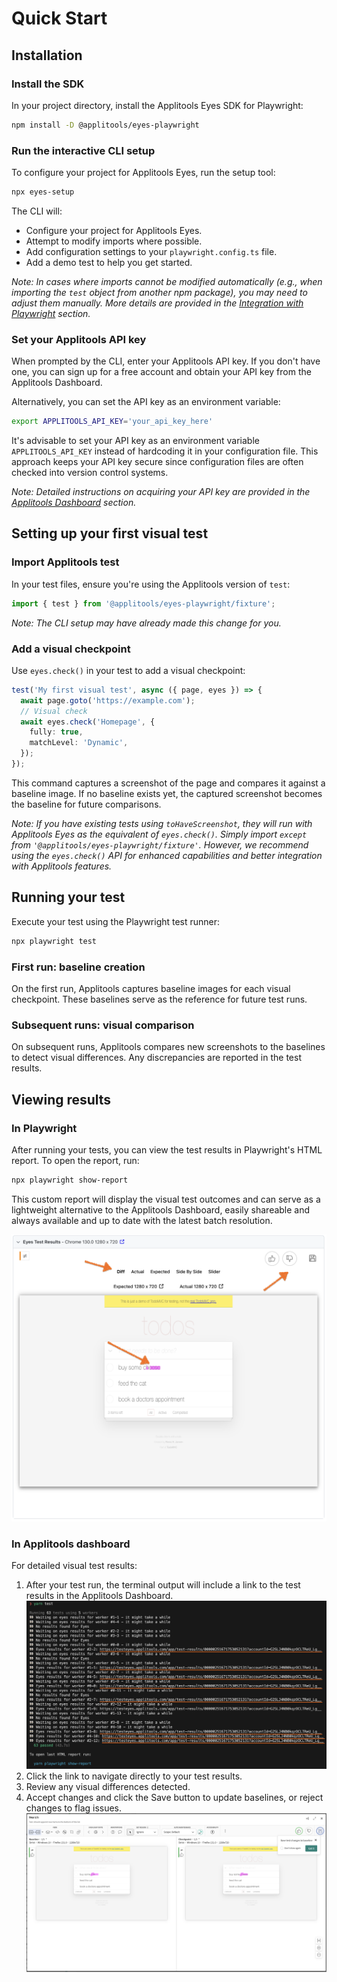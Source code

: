 # Quick Start

## Installation

### Install the SDK

In your project directory, install the Applitools Eyes SDK for Playwright:

```bash
npm install -D @applitools/eyes-playwright
```

### Run the interactive CLI setup

To configure your project for Applitools Eyes, run the setup tool:

```bash
npx eyes-setup
```

The CLI will:

- Configure your project for Applitools Eyes.
- Attempt to modify imports where possible.
- Add configuration settings to your `playwright.config.ts` file.
- Add a demo test to help you get started.

_Note: In cases where imports cannot be modified automatically (e.g., when importing the `test` object from another npm package), you may need to adjust them manually. More details are provided in the [Integration with Playwright](./integration-with-playwright.md) section._

### Set your Applitools API key

When prompted by the CLI, enter your Applitools API key. If you don't have one, you can sign up for a free account and obtain your API key from the Applitools Dashboard.

Alternatively, you can set the API key as an environment variable:

```bash
export APPLITOOLS_API_KEY='your_api_key_here'
```

It's advisable to set your API key as an environment variable `APPLITOOLS_API_KEY` instead of hardcoding it in your configuration file. This approach keeps your API key secure since configuration files are often checked into version control systems.

_Note: Detailed instructions on acquiring your API key are provided in the [Applitools Dashboard](./applitools-dashboard.md) section._

## Setting up your first visual test

### Import Applitools test

In your test files, ensure you're using the Applitools version of `test`:

```typescript
import { test } from '@applitools/eyes-playwright/fixture';
```

_Note: The CLI setup may have already made this change for you._

### Add a visual checkpoint

Use `eyes.check()` in your test to add a visual checkpoint:

```typescript
test('My first visual test', async ({ page, eyes }) => {
  await page.goto('https://example.com');
  // Visual check
  await eyes.check('Homepage', {
    fully: true,
    matchLevel: 'Dynamic',
  });
});
```

This command captures a screenshot of the page and compares it against a baseline image. If no baseline exists yet, the captured screenshot becomes the baseline for future comparisons.

_Note: If you have existing tests using `toHaveScreenshot`, they will run with Applitools Eyes as the equivalent of `eyes.check()`. Simply import `except` from `'@applitools/eyes-playwright/fixture'`. However, we recommend using the `eyes.check()` API for enhanced capabilities and better integration with Applitools features._

## Running your test

Execute your test using the Playwright test runner:

```bash
npx playwright test
```

### First run: baseline creation

On the first run, Applitools captures baseline images for each visual checkpoint. These baselines serve as the reference for future test runs.

### Subsequent runs: visual comparison

On subsequent runs, Applitools compares new screenshots to the baselines to detect visual differences. Any discrepancies are reported in the test results.

## Viewing results

### In Playwright

After running your tests, you can view the test results in Playwright's HTML report. To open the report, run:

```bash
npx playwright show-report
```

This custom report will display the visual test outcomes and can serve as a lightweight alternative to the Applitools Dashboard, easily shareable and always available and up to date with the latest batch resolution.

![report](/img/report-visual-diff.png)

### In Applitools dashboard

For detailed visual test results:

1. After your test run, the terminal output will include a link to the test results in the Applitools Dashboard.
![terminal](/img/console-results.png)
2. Click the link to navigate directly to your test results.
3. Review any visual differences detected.
4. Accept changes and click the Save button to update baselines, or reject changes to flag issues.
![dashboard](/img/accept-changes.png)

